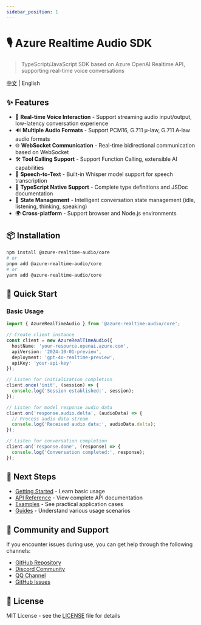 ```yaml
---
sidebar_position: 1
---
```

# 🎙️ Azure Realtime Audio SDK

> TypeScript/JavaScript SDK based on Azure OpenAI Realtime API, supporting real-time voice conversations

[中文](https://github.com/JsonLee12138/azure-realtime-audio-sdk/blob/main/README.md) | English

## ✨ Features

- 🎤 **Real-time Voice Interaction** - Support streaming audio input/output, low-latency conversation experience
- 🔊 **Multiple Audio Formats** - Support PCM16, G.711 μ-law, G.711 A-law audio formats
- 🌐 **WebSocket Communication** - Real-time bidirectional communication based on WebSocket
- 🛠️ **Tool Calling Support** - Support Function Calling, extensible AI capabilities
- 📝 **Speech-to-Text** - Built-in Whisper model support for speech transcription
- 🎯 **TypeScript Native Support** - Complete type definitions and JSDoc documentation
- 🔄 **State Management** - Intelligent conversation state management (idle, listening, thinking, speaking)
- 🌍 **Cross-platform** - Support browser and Node.js environments

## 📦 Installation

```bash
npm install @azure-realtime-audio/core
# or
pnpm add @azure-realtime-audio/core
# or
yarn add @azure-realtime-audio/core
```

## 🚀 Quick Start

### Basic Usage

```typescript
import { AzureRealTimeAudio } from '@azure-realtime-audio/core';

// Create client instance
const client = new AzureRealTimeAudio({
  hostName: 'your-resource.openai.azure.com',
  apiVersion: '2024-10-01-preview',
  deployment: 'gpt-4o-realtime-preview',
  apiKey: 'your-api-key'
});

// Listen for initialization completion
client.once('init', (session) => {
  console.log('Session established:', session);
});

// Listen for model response audio data
client.on('response.audio.delta', (audioData) => {
  // Process audio data stream
  console.log('Received audio data:', audioData.delta);
});

// Listen for conversation completion
client.on('response.done', (response) => {
  console.log('Conversation completed:', response);
});
```

## 📖 Next Steps

- [Getting Started](/docs/getting-started) - Learn basic usage
- [API Reference](/docs/api-reference) - View complete API documentation
- [Examples](/docs/examples) - See practical application cases
- [Guides](/docs/guides) - Understand various usage scenarios

## 🤝 Community and Support

If you encounter issues during use, you can get help through the following channels:

- [GitHub Repository](https://github.com/JsonLee12138/azure-realtime-audio-sdk)
- [Discord Community](https://discord.gg/666U6JTCQY)
- [QQ Channel](https://pd.qq.com/s/fjwy3eo20?b=9)
- [GitHub Issues](https://github.com/JsonLee12138/azure-realtime-audio-sdk/issues)

## 📄 License

MIT License - see the [LICENSE](https://github.com/JsonLee12138/azure-realtime-audio-sdk/blob/main/LICENSE) file for details 